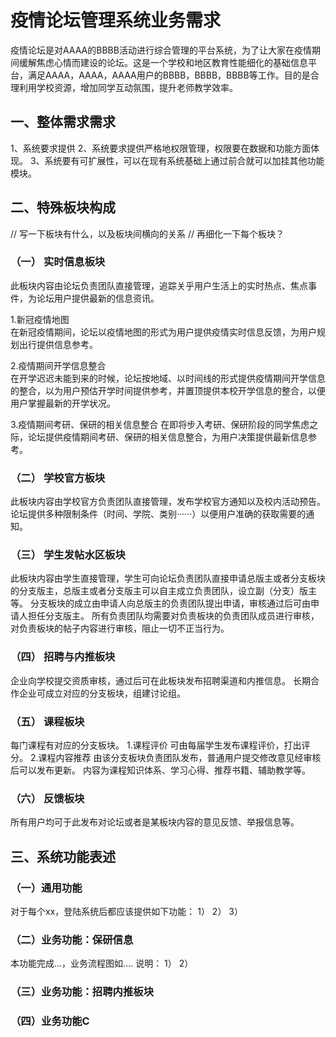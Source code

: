 # 疫情论坛管理系统业务需求

疫情论坛是对AAAA的BBBB活动进行综合管理的平台系统，为了让大家在疫情期间缓解焦虑心情而建设的论坛。这是一个学校和地区教育性能细化的基础信息平台，满足AAAA，AAAA，AAAA用户的BBBB，BBBB，BBBB等工作。目的是合理利用学校资源，增加同学互动氛围，提升老师教学效率。

## 一、整体需求需求
1、系统要求提供
2、系统要求提供严格地权限管理，权限要在数据和功能方面体现。
3、系统要有可扩展性，可以在现有系统基础上通过前合就可以加挂其他功能模块。

## 二、特殊板块构成
// 写一下板块有什么，以及板块间横向的关系
// 再细化一下每个板块？

### （一） 实时信息板块
  此板块内容由论坛负责团队直接管理，追踪关乎用户生活上的实时热点、焦点事件，为论坛用户提供最新的信息资讯。
  
  1.新冠疫情地图  
  在新冠疫情期间，论坛以疫情地图的形式为用户提供疫情实时信息反馈，为用户规划出行提供信息参考。
  
  2.疫情期间开学信息整合  
  在开学迟迟未能到来的时候，论坛按地域、以时间线的形式提供疫情期间开学信息的整合，以为用户预估开学时间提供参考，并置顶提供本校开学信息的整合，以便用户掌握最新的开学状况。
  
  3.疫情期间考研、保研的相关信息整合
  在即将步入考研、保研阶段的同学焦虑之际，论坛提供疫情期间考研、保研的相关信息整合，为用户决策提供最新信息参考。


### （二） 学校官方板块
  此板块内容由学校官方负责团队直接管理，发布学校官方通知以及校内活动预告。
  论坛提供多种限制条件（时间、学院、类别······）以便用户准确的获取需要的通知。


### （三） 学生发帖水区板块
  此板块内容由学生直接管理，学生可向论坛负责团队直接申请总版主或者分支板块的分支版主，总版主或者分支版主可以自主成立负责团队，设立副（分支）版主等。
  分支板块的成立由申请人向总版主的负责团队提出申请，审核通过后可由申请人担任分支版主。
  所有负责团队均需要对负责板块的负责团队成员进行审核，对负责板块的帖子内容进行审核，阻止一切不正当行为。


### （四） 招聘与内推板块
  企业向学校提交资质审核，通过后可在此板块发布招聘渠道和内推信息。
  长期合作企业可成立对应的分支板块，组建讨论组。


### （五） 课程板块
  每门课程有对应的分支板块。
  1.课程评价
  可由每届学生发布课程评价，打出评分。
  2.课程内容推荐
  由该分支板块负责团队发布，普通用户提交修改意见经审核后可以发布更新。
  内容为课程知识体系、学习心得、推荐书籍、辅助教学等。


### （六） 反馈板块
  所有用户均可于此发布对论坛或者是某板块内容的意见反馈、举报信息等。
  
  
  
  



## 三、系统功能表述

### （一）通用功能
对于每个xx，登陆系统后都应该提供如下功能：
1）
2）
3）

### （二）业务功能：保研信息
本功能完成...，业务流程图如....
说明：
1）
2）

### （三）业务功能：招聘内推板块

### （四）业务功能C
